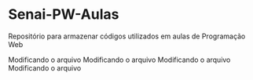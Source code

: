 # Senai-PW-Aulas
Repositório para armazenar códigos utilizados em aulas de Programação Web


Modificando o arquivo
Modificando o arquivo
Modificando o arquivo
Modificando o arquivo

